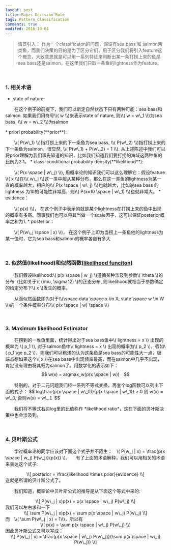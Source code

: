 ```yaml
---
layout: post
title: Bayes Decision Rule
tags: Pattern_Classification
comments: true
modifed: 2016-10-04
---
```


> 情景引入： 作为一个classificaton的问题，假设有sea bass 和 salmon两类鱼，而我们决策的目的是为了区分它们，用于区分我们将引入feature这个概念，大致意思就是可以用一系列特征来判断出某一条打捞上来的鱼是sea bass还是salmon，在这里我们只取一条鱼的lightness作为feature。

<p>&emsp;&emsp;</p>

### 1. 相关术语
* state of nature:
<p>&emsp;&emsp;在这个例子的前提下，我们可以断定自然状态下只有两种可能：sea bass和salmon. 如果我们用符号\\( w \\)来表示state of nature, 则\\( w = w\_1 \\)为sea bass, \\( w = w\_2 \\)为salmon</p>
* priori probability(**prior**):
<p>&emsp;&emsp;\\( P(w\_1) \\)指打捞上来的下一条鱼为sea bass, \\( P(w\_2) \\)指打捞上来的下一条鱼为salmon，很显然, \\( P(w\_1) + P(w\_2) = 1 \\). 从上述陈述中我们可以将prior理解为我们事先知道的知识，比如我们知道我们要打捞的海域这两种鱼的比例为2:1。
* class-conditional probability density(**likelihood**):
<p>&emsp;&emsp;\\( P(x \space | w\_j) \\), 用概率论的知识我们可以这么理解它：假设feature \\( x \\)在\\( w\_j \\)这一类中服从某种分布，那么在这一类鱼的lightness为某一直的概率越大，相应的\\( P(x \space | w\_j) \\)也就越大，比如说sea bass 的lightness 为10的可能性非常高，则\\( P(x=10 \space | w\_1) \\)也就非常大。
* evidence：
<p>&emsp;&emsp;\\( p(x) \\)， 在这个例子中表示的就是某个lightness在打捞上来的鱼中出现的概率有多高。同事我们也可以将其当做一个scale因子，这可以保证posterior概率之和为1.
* posterior：
<p>&emsp;&emsp;\\( P(w\_j \space | x) \\)， 在这个例子上即为当捞上一条鱼他的lightness为某一值时，它为sea bass和salmon的概率各自有多大
<p>&emsp;&emsp;

### 2. 似然值(likelihood)和似然函数([likelihood funciton](https://en.wikipedia.org/wiki/Likelihood_function))
&emsp;&emsp;我们假设likelihood:\\( p(x \space | w\_j) \\)遵循某种涉及到参数\\( \theta \\)的分布（比如关于\\( (\mu, \sigma^2) \\)的正态分布, 则likelihood就相当于参数确定的给定分布下\\( x \\)发生的概率。
<p>&emsp;&emsp;从而似然函数即为对于\\(\space data \space x \in X, state \space w \in W \\)的一个条件概率分布\\( p(x \space | w) \space \\)
<p>&emsp;&emsp;

### 3. Maximum likelihood Estimator
&emsp;&emsp;在捞到的一堆鱼里面，统计得出对于sea bass鱼中\\( lightness = x \\) 出现的概率为 \\( p\_1 \\), 对于salmon鱼中\\( lightness = x \\) 出现的概率为\\( p\_2 \\)，假如\\( p\_1 \ge  p\_2 \\)，则我们可以粗浅的认为这条鱼是sea bass的可能性大一点，极端点想如果这个\\( x \\)在sea bass中出现频率最高，而在salmon中几乎不出现，肯定没有理由将其归为salmon了。用数学化的表示如下：
$$ w(x) = argmax_w(p(x \space | w))　$$
<p>&emsp;&emsp;特别的，对于二元问题我们经一系列不等式变换，再套个log函数可以列出下面的式子：
$$ log\frac{p(x \space | w\_0)}{p(x \space | w\_1)} > 0 则 w(x) = w\_0, 否则w(x) = w\_１ $$
<p>&emsp;&emsp;我们将不等式右边log里的比值称作 *likelihood ratio*，这在下面的贝叶斯决策中也会涉及到。

<p>&emsp;&emsp;

### 4. 贝叶斯公式
&emsp;&emsp;学过概率论的同学应该对下面这个式子并不陌生：&emsp;\\( P(w\_j  | x) = \frac{p(x \space | w\_j) P(w\_j)}{p(x)} \\)。&emsp;
有了上面的术语解释，我们可以用相关的术语来表达这个式子:
<center> \\[ posterior = \frac{likelihood \times prior}{evidence} \\]</center>
这就是所谓的贝叶斯公式了。
<p>&emsp;&emsp;我们知道，概率论中贝叶斯公式的推导是从下面这个等式中来的:
<center> \\[ P(w\_j  | x)p(x) = p(x \space | w\_j) P(w\_j) \\] </center>
我们可以左右求和一下
<center> \\[ \sum P(w\_j  | x)p(x) = \sum p(x \space | w\_j) P(w\_j) \\] </center>
而　\\( \sum P(w\_j  | x) = 1\\)，所以有
<center> \\[ p(x) = \sum p(x \space | w\_j) P(w\_j) \\] </center>
因此贝叶斯公式又可以写成：
<center> \\[ P(w\_j  | x) = \frac{p(x \space | w\_j) P(w\_j)}{\sum p(x \space | w\_j) P(w\_j)} \\] </center>
<p>&emsp;&emsp;
